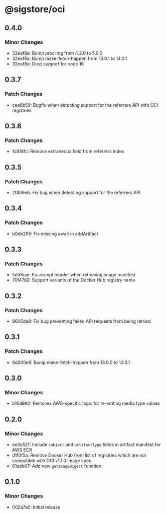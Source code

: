 # @sigstore/oci

## 0.4.0

### Minor Changes

- 32eaf8a: Bump proc-log from 4.2.0 to 5.0.0
- 32eaf8a: Bump make-fetch-happen from 13.0.1 to 14.0.1
- 32eaf8a: Drop support for node 16

## 0.3.7

### Patch Changes

- cee8b59: Bugfix when detecting support for the referrers API with OCI registries

## 0.3.6

### Patch Changes

- 1c918fc: Remove extraneous field from referrers index

## 0.3.5

### Patch Changes

- 2f409eb: Fix bug when detecting support for the referrers API

## 0.3.4

### Patch Changes

- b0db256: Fix missing await in addArtifact

## 0.3.3

### Patch Changes

- fa50bae: Fix accept header when retrieving image manifest
- 70f4782: Support variants of the Docker Hub registry name

## 0.3.2

### Patch Changes

- 9605da8: Fix bug preventing failed API requests from being retried

## 0.3.1

### Patch Changes

- 9d300e8: Bump make-fetch-happen from 13.0.0 to 13.0.1

## 0.3.0

### Minor Changes

- b16d990: Removes AWS-specific logic for re-writing media type values

## 0.2.0

### Minor Changes

- ee3a521: Include `subject` and `artifactType` fields in artifact manifest for AWS ECR
- d1f0f5a: Remove Docker Hub from list of registries which are not compatible with OCI v1.1.0 image spec
- 61eeb07: Add new `getImageDigest` function

## 0.1.0

### Minor Changes

- 002a7a0: Initial release
